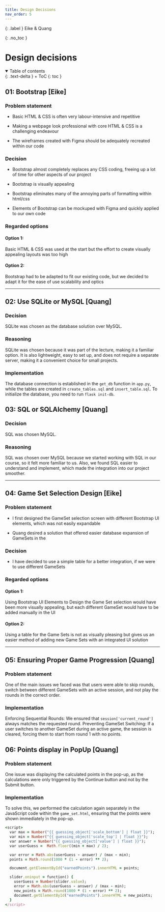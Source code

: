 ```yaml
---
title: Design Decisions
nav_order: 5
---
```


{: .label }
Eike & Quang

{: .no_toc }
# Design decisions

<details open markdown="block">
{: .text-delta }
<summary>Table of contents</summary>
+ ToC
{: toc }
</details>

## 01: Bootstrap [Eike]


### Problem statement


- Basic HTML & CSS is often very labour-intensive and repetitive

- Making a webpage look professional with core HTML & CSS is a challenging endeavour

- The wireframes created with Figma should be adequately recreated within our code

### Decision

- Bootstrap almost completely replaces any CSS coding, freeing up a lot of time for other aspects of our project

- Bootstrap is visually appealing

- Bootstrap eliminates many of the annoying parts of formatting within html/css

- Elements of Bootstrap can be mockuped with Figma and quickly applied to our own code


### Regarded options

#### Option 1: 
Basic HTML & CSS was used at the start but the effort to create visually appealing layouts was too high

#### Option 2: 
Bootstrap had to be adapted to fit our existing code, but we decided to adapt it for the ease of use scalability and optics

---

## 02: Use SQLite or MySQL [Quang]

### Decision

SQLite was chosen as the database solution over MySQL.

### Reasoning

SQLite was chosen because it was part of the lecture, making it a familiar option. It is also lightweight, easy to set up, and does not require a separate server, making it a convenient choice for small projects.

### Implementation

The database connection is established in the `get_db` function in `app.py`, while the tables are created in `create_tables.sql` and `insert_table.sql`. To initialize the database, you need to run `flask init-db`.

## 03: SQL or SQLAlchemy [Quang]

### Decision

SQL was chosen MySQL.

### Reasoning

SQL was chosen over MySQL because we started working with SQL in our course, so it felt more familiar to us. Also, we found SQL easier to understand and implement, which made the integration into our project smoother.

---

## 04: Game Set Selection Design [Eike]


### Problem statement


- I first designed the GameSet selection screen with different Bootstrap UI elements, which was not easily expandable

- Quang desired a solution that offered easier database expansion of GameSets in the


### Decision

- I have decided to use a simple table for a better integration, if we were to use different GameSets



### Regarded options

#### Option 1: 
Using Bootstrap UI Elements to Design the Game Set selection would have been more visually appealing, but each different GameSet would have to be added manually in the UI

#### Option 2: 
Using a table for the Game Sets is not as visually pleasing but gives us an easier method of adding new Game Sets with an integrated UI solution

---

## 05: Ensuring Proper Game Progression [Quang]

### Problem statement

One of the main issues we faced was that users were able to skip rounds, switch between different GameSets with an active session, and not play the rounds in the correct order.

### Implementation

Enforcing Sequential Rounds: We ensured that `session['current_round']` always matches the requested round.
Preventing GameSet Switching: If a user switches to another GameSet during an active game, the session is cleared, forcing them to start from round 1 with no points.

## 06: Points display in PopUp [Quang]

### Problem statement

One issue was displaying the calculated points in the pop-up, as the calculations were only triggered by the Continue button and not by the Submit button.

### Implementation

To solve this, we performed the calculation again separately in the JavaScript code within the `game_set.html`, ensuring that the points were shown immediately in the pop-up.

```ruby
<script>
  var max = Number("{{ guessing_object['scale_bottom'] | float }}");
  var min = Number("{{ guessing_object['scale_top'] | float }}");
  var answer = Number("{{ guessing_object['value'] | float }}");
  var userGuess =  Math.floor((min + max) / 2);

  var error = Math.abs(userGuess - answer) / (max - min);
  points = Math.round(1000 * (1 - error) ** 2);

  document.getElementById("earnedPoints").innerHTML = points;

  slider.oninput = function() {
    userGuess = Number(slider.value);
    error = Math.abs(userGuess - answer) / (max - min);
    new_points = Math.round(1000 * (1 - error) ** 2);
    document.getElementById("earnedPoints").innerHTML = new_points;
  }
</script>
```





